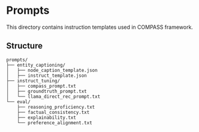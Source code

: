 # Prompts

This directory contains instruction templates used in COMPASS framework.

## Structure

```
prompts/
├── entity_captioning/
│   ├── node_caption_template.json
│   ├── instruct_template.json
├── instruct_tuning/
│   ├── compass_prompt.txt
│   ├── groundtruth_prompt.txt
│   └── llama_direct_rec_prompt.txt
└── eval/
    ├── reasoning_proficiency.txt
    ├── factual_consistency.txt
    ├── explainability.txt
    └── preference_alignment.txt
```
